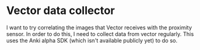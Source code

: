 # Vector data collector

I want to try correlating the images that Vector receives with the
proximity sensor. In order to do this, I need to collect data from
vector regularly. This uses the Anki alpha SDK (which isn't available
publicly yet) to do so.
